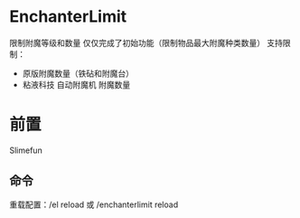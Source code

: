 # EnchanterLimit
限制附魔等级和数量
仅仅完成了初始功能（限制物品最大附魔种类数量）
支持限制：
- 原版附魔数量（铁砧和附魔台）
- 粘液科技 自动附魔机 附魔数量

# 前置
Slimefun

## 命令
重载配置：/el reload 或 /enchanterlimit reload
